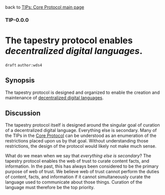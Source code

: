 back to [TIPs: Core Protocol main page](https://github.com/wds4/tapestry-protocol/blob/main/tips/core-protocol/README.md)

### TIP-0.0.0
The tapestry protocol enables *decentralized digital languages*.
=====

`draft` `author:wds4`

## Synopsis

The tapestry protocol is designed and organized to enable the creation and maintenance of [decentralized digital languages](https://github.com/wds4/tapestry-protocol/blob/main/glossary/decentralizedLanguage.md).

## Discussion

The tapestry protocol itself is designed around the singular goal of curation of a decentralized digital language. Everything else is secondary. Many of the TIPs in the [Core Protocol](https://github.com/wds4/tapestry-protocol/blob/main/tips/core-protocol/README.md) can be understood as an enumeration of the restrictions placed upon us by that goal. Without understanding those restrictions, the design of the protocol would likely not make much sense.

What do we mean when we say that *everything else is secondary*? The tapestry protocol enables the web of trust to curate content facts, and information. In the past, this has always been considered to be the primary purpose of web of trust. We believe web of trust cannot perform the duties of content, facts, and information if it cannot simultaneously curate the language used to communicate about those things. Curation of the language must therefore be the top priority.
